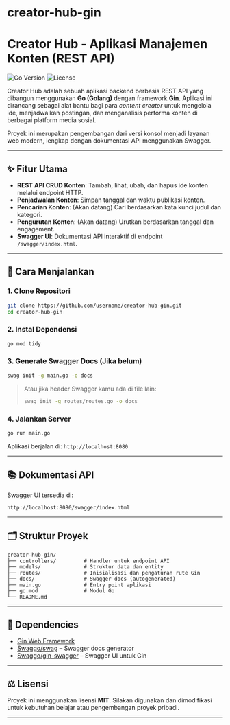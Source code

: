 # creator-hub-gin
# Creator Hub - Aplikasi Manajemen Konten (REST API)

![Go Version](https://img.shields.io/badge/Go-1.18%2B-blue.svg)
![License](https://img.shields.io/badge/License-MIT-green.svg)

Creator Hub adalah sebuah aplikasi backend berbasis REST API yang dibangun menggunakan **Go (Golang)** dengan framework **Gin**. Aplikasi ini dirancang sebagai alat bantu bagi para *content creator* untuk mengelola ide, menjadwalkan postingan, dan menganalisis performa konten di berbagai platform media sosial.

Proyek ini merupakan pengembangan dari versi konsol menjadi layanan web modern, lengkap dengan dokumentasi API menggunakan Swagger.

---

## ✨ Fitur Utama

- **REST API CRUD Konten**: Tambah, lihat, ubah, dan hapus ide konten melalui endpoint HTTP.
- **Penjadwalan Konten**: Simpan tanggal dan waktu publikasi konten.
- **Pencarian Konten**: (Akan datang) Cari berdasarkan kata kunci judul dan kategori.
- **Pengurutan Konten**: (Akan datang) Urutkan berdasarkan tanggal dan engagement.
- **Swagger UI**: Dokumentasi API interaktif di endpoint `/swagger/index.html`.

---

## 🚀 Cara Menjalankan

### 1. Clone Repositori
```bash
git clone https://github.com/username/creator-hub-gin.git
cd creator-hub-gin
```

### 2. Instal Dependensi
```bash
go mod tidy
```

### 3. Generate Swagger Docs (Jika belum)
```bash
swag init -g main.go -o docs
```

> Atau jika header Swagger kamu ada di file lain:
> ```bash
> swag init -g routes/routes.go -o docs
> ```

### 4. Jalankan Server
```bash
go run main.go
```

Aplikasi berjalan di: `http://localhost:8080`

---

## 📚 Dokumentasi API

Swagger UI tersedia di:
```
http://localhost:8080/swagger/index.html
```

---

## 🗂️ Struktur Proyek

```
creator-hub-gin/
├── controllers/         # Handler untuk endpoint API
├── models/              # Struktur data dan entity
├── routes/              # Inisialisasi dan pengaturan rute Gin
├── docs/                # Swagger docs (autogenerated)
├── main.go              # Entry point aplikasi
├── go.mod               # Modul Go
└── README.md
```

---

## 📌 Dependencies

- [Gin Web Framework](https://github.com/gin-gonic/gin)
- [Swaggo/swag](https://github.com/swaggo/swag) – Swagger docs generator
- [Swaggo/gin-swagger](https://github.com/swaggo/gin-swagger) – Swagger UI untuk Gin

---

## ⚖️ Lisensi

Proyek ini menggunakan lisensi **MIT**. Silakan digunakan dan dimodifikasi untuk kebutuhan belajar atau pengembangan proyek pribadi.

---